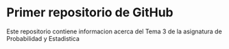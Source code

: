 # Primer repositorio de GitHub

Este repositorio contiene informacion acerca del Tema 3 de la asignatura de Probabilidad y Estadistica
